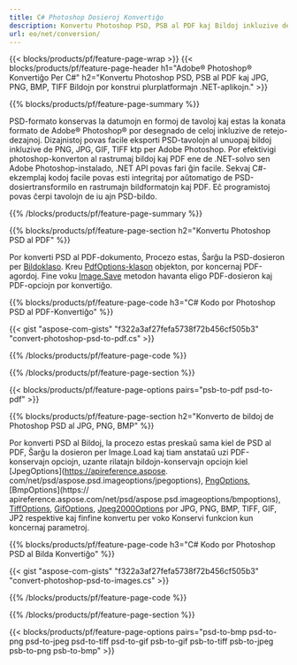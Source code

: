 ```yaml
---
title: C# Photoshop Dosieroj Konvertiĝo
description: Konvertu Photoshop PSD, PSB al PDF kaj Bildoj inkluzive de BMP, JPG, PNG, TIFF kun malmultaj linioj de C#-kodo per .NET-biblioteko.
url: eo/net/conversion/
---
```


{{< blocks/products/pf/feature-page-wrap >}}
{{< blocks/products/pf/feature-page-header h1="Adobe® Photoshop® Konvertiĝo Per C#" h2="Konvertu Photoshop PSD, PSB al PDF kaj JPG, PNG, BMP, TIFF Bildojn por konstrui plurplatformajn .NET-aplikojn." >}}

{{% blocks/products/pf/feature-page-summary %}}

PSD-formato konservas la datumojn en formoj de tavoloj kaj estas la konata formato de Adobe® Photoshop® por desegnado de celoj inkluzive de retejo-dezajnoj. Dizajnistoj povas facile eksporti PSD-tavolojn al unuopaj bildoj inkluzive de PNG, JPG, GIF, TIFF ktp per Adobe Photoshop. Por efektivigi photoshop-konverton al rastrumaj bildoj kaj PDF ene de .NET-solvo sen Adobe Photoshop-instalado, .NET API povas fari ĝin facile. Sekvaj C#-ekzemplaj kodoj facile povas esti integritaj por aŭtomatigo de PSD-dosiertransformilo en rastrumajn bildformatojn kaj PDF. Eĉ programistoj povas ĉerpi tavolojn de iu ajn PSD-bildo.


{{% /blocks/products/pf/feature-page-summary  %}}

{{% blocks/products/pf/feature-page-section  h2="Konvertu Photoshop PSD al PDF" %}}

Por konverti PSD al PDF-dokumento, Procezo estas, Ŝarĝu la PSD-dosieron per [Bildoklaso](https://apireference.aspose.com/net/psd/aspose.psd/image). Kreu [PdfOptions-klason](https://apireference.aspose.com/net/psd/aspose.psd.imageoptions/pdfoptions) objekton, por koncernaj PDF-agordoj. Fine voku [Image.Save](https://apireference.aspose.com/net/psd/aspose.psd.image/save/methods/3) metodon havanta eligo PDF-dosieron kaj PDF-opciojn por konvertiĝo.

{{% blocks/products/pf/feature-page-code h3="C# Kodo por Photoshop PSD al PDF-Konvertiĝo" %}}

{{< gist "aspose-com-gists" "f322a3af27fefa5738f72b456cf505b3" "convert-photoshop-psd-to-pdf.cs" >}}

{{% /blocks/products/pf/feature-page-code  %}}

{{% /blocks/products/pf/feature-page-section %}}

{{< blocks/products/pf/feature-page-options pairs="psb-to-pdf psd-to-pdf" >}}

{{% blocks/products/pf/feature-page-section  h2="Konverto de bildoj de Photoshop PSD al JPG, PNG, BMP" %}}

Por konverti PSD al Bildoj, la procezo estas preskaŭ sama kiel de PSD al PDF, Ŝarĝu la dosieron per Image.Load kaj tiam anstataŭ uzi PDF-konservajn opciojn, uzante rilatajn bildojn-konservajn opciojn kiel [JpegOptions](https://apireference.aspose. com/net/psd/aspose.psd.imageoptions/jpegoptions), [PngOptions](https://apireference.aspose.com/net/psd/aspose.psd.imageoptions/pngoptions), [BmpOptions](https:// apireference.aspose.com/net/psd/aspose.psd.imageoptions/bmpoptions), [TiffOptions](https://apireference.aspose.com/net/psd/aspose.psd.imageoptions/tiffoptions), [GifOptions]( https://apireference.aspose.com/net/psd/aspose.psd.imageoptions/gifoptions), [Jpeg2000Options](https://apireference.aspose.com/net/psd/aspose.psd.imageoptions/jpeg2000options) por JPG, PNG, BMP, TIFF, GIF, JP2 respektive kaj finfine konvertu per voko Konservi funkcion kun koncernaj parametroj.


{{% blocks/products/pf/feature-page-code h3="C# Kodo por Photoshop PSD al Bilda Konvertiĝo" %}}

{{< gist "aspose-com-gists" "f322a3af27fefa5738f72b456cf505b3" "convert-photoshop-psd-to-images.cs" >}}

{{% /blocks/products/pf/feature-page-code  %}}

{{% /blocks/products/pf/feature-page-section %}}

{{< blocks/products/pf/feature-page-options pairs="psd-to-bmp psd-to-png psd-to-jpeg psd-to-tiff psd-to-gif psb-to-gif psb-to-tiff psb-to-jpeg psb-to-png psb-to-bmp" >}}
